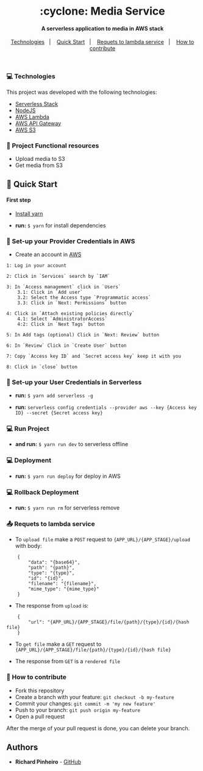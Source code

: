 <h1 align="center">
    :cyclone: Media Service
</h1>

<h4 align="center">
    A serverless application to media in AWS stack
</h4>

<p align="center">
    <a href="#tecnologias">Technologies</a>&nbsp;&nbsp;&nbsp;|&nbsp;&nbsp;&nbsp;
    <a href="#quick-start">Quick Start</a>&nbsp;&nbsp;&nbsp;|&nbsp;&nbsp;&nbsp;
    <a href="#requets-to-lambda-service">Requets to lambda service</a>&nbsp;&nbsp;&nbsp;|&nbsp;&nbsp;&nbsp;
    <a href="#how-to-contribute">How to contribute</a>
</p>

<br>

### 💻 Technologies

This project was developed with the following technologies:

- [Serverless Stack](https://serverless.com/)
- [NodeJS](https://nodejs.org/en/)
- [AWS Lambda](https://aws.amazon.com/lambda/?nc1=h_ls)
- [AWS API Gateway](https://aws.amazon.com/api-gateway/?nc1=h_ls)
- [AWS S3](https://aws.amazon.com/s3/)


### :pencil: Project Functional resources
* Upload media to S3
* Get media from S3

## :rocket: Quick Start

#### First step 

* [Install yarn](https://classic.yarnpkg.com/en/docs/install)

* **run:** `$ yarn` for install dependencies

### :key: Set-up your Provider Credentials in AWS

* Create an account in [AWS](https://aws.amazon.com/)
```
1: Log in your account

2: Click in `Services` search by `IAM`

3: In `Access management` click in `Users`
    3.1: Click in `Add user`
    3.2: Select the Access type `Programmatic access`
    3.3: Click in `Next: Permissions` button

4: Click in `Attach existing policies directly`
    4.1: Select `AdministratorAccess`
    4:2: Click in `Next Tags` button

5: In Add tags (optional) Click in `Next: Review` button

6: In `Review` Click in `Create User` button

7: Copy `Access key ID` and `Secret access key` keep it with you

8: Click in `close` button
```

### :wrench: Set-up your User Credentials in Serverless

* **run:** `$ yarn add serverless -g`

* **run:** `serverless config credentials --provider aws --key {Access key ID} --secret {Secret access key}`


### 💻 Run Project

* **and run:** `$ yarn run dev` to serverless offline


### 💻 Deployment

* **run:** `$ yarn run deploy` for deploy in AWS


### 💻 Rollback Deployment

* **run:** `$ yarn run rm` for serverless remove


### :outbox_tray: Requets to lambda service

* To `upload file` make a `POST` request to `{APP_URL}/{APP_STAGE}/upload` with body:

```
    {
        "data": "{base64}",
        "path": "{path}",
        "type": "{type}",
        "id": "{id}",
        "filename": "{filename}",
        "mime_type": "{mime_type}"
    }
```

* The response from `upload` is:

```
    {
        "url": "{APP_URL}/{APP_STAGE}/file/{path}/{type}/{id}/{hash file}
    }
```

* To `get file` make a `GET` request to `{APP_URL}/{APP_STAGE}/file/{path}/{type}/{id}/{hash file}`
 
* The response from `GET` is a `rendered file`
 

### :loudspeaker: How to contribute

- Fork this repository
- Create a branch with your feature: `git checkout -b my-feature`
- Commit your changes: `git commit -m 'my new feature'`
- Push to your branch: `git push origin my-feature`
- Open a pull request

After the merge of your pull request is done, you can delete your branch.


## Authors

* **Richard Pinheiro** - [GitHub](https://github.com/RichardPinheiro)